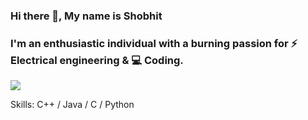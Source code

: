 ### Hi there 👋, My name is Shobhit

### I'm an enthusiastic individual with a burning passion for ⚡️ Electrical engineering & 💻 Coding.
<img src="coding-animated-laptop-flow-stream-ja04010rm5o68zfk.gif">


Skills: C++ / Java / C / Python





